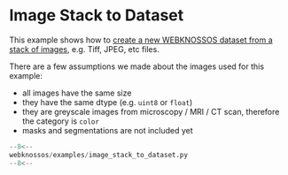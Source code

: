 # Image Stack to Dataset

This example shows how to [create a new WEBKNOSSOS dataset from a stack of images](../../api/webknossos/dataset/dataset.md#Dataset.from_images), e.g. Tiff, JPEG, etc files.

There are a few assumptions we made about the images used for this example:

- all images have the same size
- they have the same dtype (e.g. `uint8` or `float`)
- they are greyscale images from microscopy / MRI / CT scan, therefore the category is `color`
- masks and segmentations are not included yet

```python
--8<--
webknossos/examples/image_stack_to_dataset.py
--8<--
```
